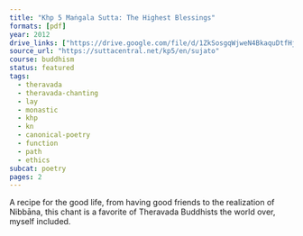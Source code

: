 ```yaml
---
title: "Khp 5 Maṅgala Sutta: The Highest Blessings"
formats: [pdf]
year: 2012
drive_links: ["https://drive.google.com/file/d/1ZkSosgqWjweN4BkaquDtfHjYn7JczPg-/view?usp=drivesdk"]
source_url: "https://suttacentral.net/kp5/en/sujato"
course: buddhism
status: featured
tags: 
  - theravada
  - theravada-chanting
  - lay
  - monastic
  - khp
  - kn
  - canonical-poetry
  - function
  - path
  - ethics
subcat: poetry
pages: 2
---
```


A recipe for the good life, from having good friends to the realization of Nibbāna, this chant is a favorite of Theravada Buddhists the world over, myself included.
